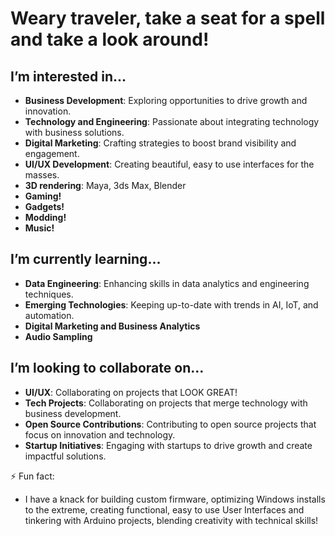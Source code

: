 # Weary traveler, take a seat for a spell and take a look around!

## I’m interested in...
- **Business Development**: Exploring opportunities to drive growth and innovation.
- **Technology and Engineering**: Passionate about integrating technology with business solutions.
- **Digital Marketing**: Crafting strategies to boost brand visibility and engagement.
- **UI/UX Development**: Creating beautiful, easy to use interfaces for the masses.
- **3D rendering**: Maya, 3ds Max, Blender
- **Gaming!**
- **Gadgets!**
- **Modding!**
- **Music!**

## I’m currently learning...
- **Data Engineering**: Enhancing skills in data analytics and engineering techniques.
- **Emerging Technologies**: Keeping up-to-date with trends in AI, IoT, and automation.
- **Digital Marketing and Business Analytics**
- **Audio Sampling**

## I’m looking to collaborate on...
- **UI/UX**: Collaborating on projects that LOOK GREAT!
- **Tech Projects**: Collaborating on projects that merge technology with business development.
- **Open Source Contributions**: Contributing to open source projects that focus on innovation and technology.
- **Startup Initiatives**: Engaging with startups to drive growth and create impactful solutions.

⚡ Fun fact:
- I have a knack for building custom firmware, optimizing Windows installs to the extreme, creating functional, easy to use User Interfaces and tinkering with Arduino projects, blending creativity with technical skills!

<!---
Theodor94/Theodor94 is a ✨ special ✨ repository because its `README.md` (this file) appears on your GitHub profile.
You can click the Preview link to take a look at your changes.
--->
